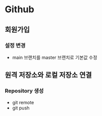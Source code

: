 # Github

## 회원가입

### 설정 변경

- main 브랜치를 master 브랜치로 기본값 수정



## 원격 저장소와 로컬 저장소 연결

### Repository 생성

- git remote
- git push

